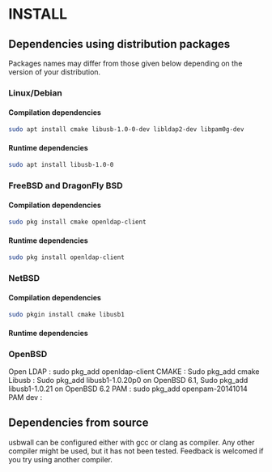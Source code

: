 # INSTALL

## Dependencies using distribution packages

Packages names may differ from those given below depending on the version of your distribution.

### Linux/Debian

#### Compilation dependencies

~~~sh
sudo apt install cmake libusb-1.0-0-dev libldap2-dev libpam0g-dev
~~~

#### Runtime dependencies

~~~sh
sudo apt install libusb-1.0-0
~~~

### FreeBSD and DragonFly BSD

#### Compilation dependencies

~~~sh
sudo pkg install cmake openldap-client
~~~

#### Runtime dependencies

~~~sh
sudo pkg install openldap-client
~~~

### NetBSD

#### Compilation dependencies

~~~sh
sudo pkgin install cmake libusb1
~~~

#### Runtime dependencies

### OpenBSD
Open LDAP : sudo pkg_add openldap-client 
CMAKE : Sudo pkg_add cmake
Libusb : Sudo pkg_add libusb1-1.0.20p0 on OpenBSD 6.1, Sudo pkg_add libusb1-1.0.21 on OpenBSD 6.2
PAM : sudo pkg_add openpam-20141014
PAM dev :

## Dependencies from source

usbwall can be configured either with gcc or clang as compiler. Any other compiler might be used, but it has not been tested. Feedback is welcomed if you try using another compiler.

